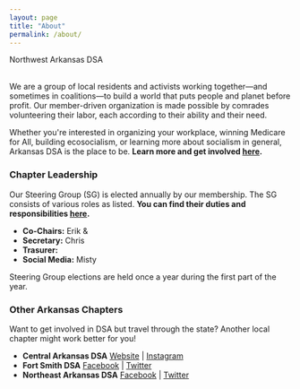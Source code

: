 ```yaml
---
layout: page
title: "About"
permalink: /about/
---
```


Northwest Arkansas DSA  
<br>

We are a group of local residents and activists working together—and sometimes in coalitions—to build a world that puts people and planet before profit. Our member-driven organization is made possible by comrades volunteering their labor, each according to their ability and their need.
<br>

Whether you're interested in organizing your workplace, winning Medicare for All, building ecosocialism, or learning more about socialism in general, Arkansas DSA is the place to be. **Learn more and get involved [here](../get-involved/).**

<h3>Chapter Leadership</h3>

Our Steering Group (SG) is elected annually by our membership. The SG consists of various roles as listed. **You can find their duties and responsibilities [here](../steering-group/).** <!--Add a steering-group page-->

* **Co-Chairs:** Erik &
* **Secretary:** Chris
* **Trasurer:** 
* **Social Media:** Misty

Steering Group elections are held once a year during the first part of the year.

<h3>Other Arkansas Chapters</h3>

Want to get involved in DSA but travel through the state? Another local chapter might work better for you!

* **Central Arkansas DSA** [Website](https://centralarkansasdsa.org/) | [Instagram](https://www.instagram.com/central_ar_dsa/)
* **Fort Smith DSA** [Facebook](https://www.facebook.com/fortsmithdsa/) | [Twitter](https://x.com/fortsmithdsa)
* **Northeast Arkansas DSA** [Facebook](https://www.facebook.com/neadsa) | [Twitter](https://x.com/nearkdsa)
